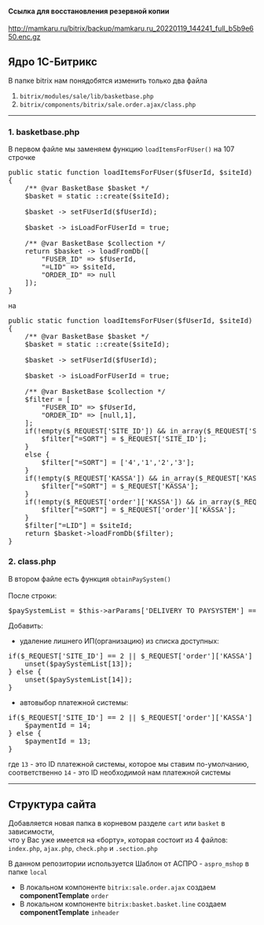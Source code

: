 #### Ссылка для восстановления резервной копии ####
http://mamkaru.ru/bitrix/backup/mamkaru.ru_20220119_144241_full_b5b9e650.enc.gz

## Ядро 1С-Битрикс ##
В папке bitrix нам понядобятся изменить только два файла
1. `bitrix/modules/sale/lib/basketbase.php` 
2. `bitrix/components/bitrix/sale.order.ajax/class.php`
---
### 1. basketbase.php ###
В первом файле мы заменяем функцию `loadItemsForFUser()` на 107 строчке
<pre>
public static function loadItemsForFUser($fUserId, $siteId) 
{
    /** @var BasketBase $basket */
    $basket = static ::create($siteId);

    $basket -> setFUserId($fUserId);

    $basket -> isLoadForFUserId = true;

    /** @var BasketBase $collection */
    return $basket -> loadFromDb([
        "FUSER_ID" => $fUserId,
        "=LID" => $siteId,
        "ORDER_ID" => null
    ]);
}
</pre>
на 
<pre>
public static function loadItemsForFUser($fUserId, $siteId) 
{
    /** @var BasketBase $basket */
    $basket = static ::create($siteId);

    $basket -> setFUserId($fUserId);

    $basket -> isLoadForFUserId = true;

    /** @var BasketBase $collection */
    $filter = [
        "FUSER_ID" => $fUserId,
        "ORDER_ID" => [null,1],
    ];
    if(!empty($_REQUEST['SITE_ID']) && in_array($_REQUEST['SITE_ID'], ['4','1','2','3'])){
        $filter["=SORT"] = $_REQUEST['SITE_ID'];
    }
    else {
        $filter["=SORT"] = ['4','1','2','3'];
    }
    if(!empty($_REQUEST['KASSA']) && in_array($_REQUEST['KASSA'], ['4','1','2','3'])){
        $filter["=SORT"] = $_REQUEST['KASSA'];
    }
    if(!empty($_REQUEST['order']['KASSA']) && in_array($_REQUEST['order']['KASSA'], ['4','1','2','3'])){
        $filter["=SORT"] = $_REQUEST['order']['KASSA'];
    }
    $filter["=LID"] = $siteId;
    return $basket->loadFromDb($filter);
}
</pre>
### 2. class.php ###
В втором файле есть функция `obtainPaySystem()`<br><br>
После строки:
<pre>$paySystemList = $this->arParams['DELIVERY_TO_PAYSYSTEM'] === 'p2d' ? $this->arActivePaySystems : $this->arPaySystemServiceAll;</pre>
Добавить:

- удаление лишнего ИП(организацию) из списка доступных:
<pre>
if($_REQUEST['SITE_ID'] == 2 || $_REQUEST['order']['KASSA'] == 2){
    unset($paySystemList[13]);
} else {
    unset($paySystemList[14]);
}
</pre>

- автовыбор платежной системы:
<pre>
if($_REQUEST['SITE_ID'] == 2 || $_REQUEST['order']['KASSA'] == 2){
    $paymentId = 14;
} else {
    $paymentId = 13;
}
</pre>
где `13` - это ID платежной системы, которое мы ставим по-умолчанию,<br>
соответственно `14` - это ID необходимой нам платежной системы

---

## Структура сайта ##
Добавляется новая папка в корневом разделе `cart` или `basket` в зависимости,<br>
что у Вас уже имеется на «борту», которая состоит из 4 файлов:
`index.php`, `ajax.php`, `check.php` и `.section.php`

В данном репозитории используется Шаблон от АСПРО - `aspro_mshop` в папке `local`

- В локальном компоненте `bitrix:sale.order.ajax` создаем **componentTemplate** `order`
- В локальном компоненте `bitrix:basket.basket.line` создаем **componentTemplate** `inheader`

